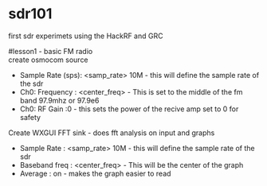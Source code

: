 # sdr101
first sdr experimets using the HackRF and GRC 


#lesson1 - basic FM radio  
create osmocom source 
  - Sample Rate (sps): <samp_rate> 10M - this will define the sample rate of the sdr
  - Ch0: Frequency   : <center_freq> - This is set to the middle of the fm band 97.9mhz or 97.9e6 
  - Ch0: RF Gain     :0 -  this sets the power of the recive amp set to 0 for safety 

Create WXGUI FFT sink - does fft analysis on input and graphs 
  - Sample Rate   : <samp_rate> 10M - this will define the sample rate of the sdr
  - Baseband freq : <center_freq> - This will be the center of the graph 
  - Average       : on - makes the graph easier to read 
